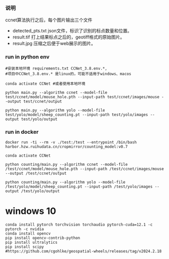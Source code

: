 
### 说明
ccnet算法执行之后，每个图片输出三个文件

- detected_pts.txt json文件，标识了识别的标点数量和位置。
- result.tif 打上结果标点之后的，geotiff格式的原始图片。
- result.jpg 压缩之后便于web展示的图片。

### run in python env

```shell
#安装本地环境 requirements.txt CCNet_3.8.env.*,
#项目中CCNet_3.8.env.* 是linux的，可能不适用于windows、macos

conda activate CCNet #或者使用本地环境

python main.py --algorithm ccnet --model-file test/ccnet/model/mouse_hole.pth --input-path test/ccnet/images/mouse --output test/ccnet/output

python main.py --algorithm yolo --model-file test/yolo/model/sheep_counting.pt --input-path test/yolo/images --output test/yolo/output
```


### run in docker

```shell
docker run -ti --rm -v ./test:/test --entrypoint /bin/bash harbor.hzw.ruihudata.cn/cropmirror/counting_model:v0.7

conda activate CCNet

python counting/main.py --algorithm ccnet --model-file /test/ccnet/model/mouse_hole.pth --input-path /test/ccnet/images/mouse --output /test/ccnet/output

python counting/main.py --algorithm yolo --model-file /test/yolo/model/sheep_counting.pt --input-path /test/yolo/images --output /test/yolo/output
```

# windows 10

```shell
conda install pytorch torchvision torchaudio pytorch-cuda=12.1 -c pytorch -c nvidia
conda install opencv
pip install opencv-contrib-python
pip install ultralytics
pip install scipy
#https://github.com/cgohlke/geospatial-wheels/releases/tag/v2024.2.18
```
